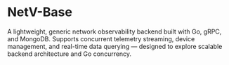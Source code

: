 # NetV-Base
A lightweight, generic network observability backend built with Go, gRPC, and MongoDB. Supports concurrent telemetry streaming, device management, and real-time data querying — designed to explore scalable backend architecture and Go concurrency.

